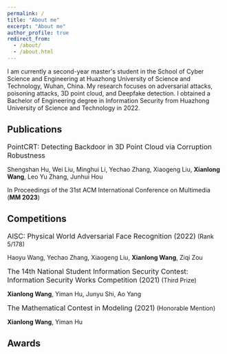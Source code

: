```yaml
---
permalink: /
title: "About me"
excerpt: "About me"
author_profile: true
redirect_from: 
  - /about/
  - /about.html
---
```


I am currently a second-year master's student in the School of Cyber Science and Engineering at Huazhong University of Science and Technology, Wuhan, China. My research focuses on adversarial attacks, poisoning attacks, 3D point cloud, and Deepfake detection. I obtained a Bachelor of Engineering degree in Information Security from Huazhong University of Science and Technology in 2022.


 

Publications
------
<font size=3>PointCRT: Detecting Backdoor in 3D Point Cloud via Corruption Robustness</font>

Shengshan Hu, Wei Liu, Minghui Li, Yechao Zhang, Xiaogeng Liu, **Xianlong Wang**, Leo Yu Zhang, Junhui Hou

In Proceedings of the 31st ACM International Conference on Multimedia (**MM 2023**)

Competitions
------
<font size=3>AISC: Physical World Adversarial Face Recognition (2022)</font> (Rank 5/178)

Haoyu Wang, Yechao Zhang, Xiaogeng Liu, **Xianlong Wang**, Ziqi Zou

<font size=3>The 14th National Student Information Security Contest: Information Security Works Competition (2021)</font> (Third Prize)

**Xianlong Wang**, Yiman Hu, Junyu Shi, Ao Yang

<font size=3>The Mathematical Contest in Modeling (2021)</font> (Honorable Mention)

**Xianlong Wang**, Yiman Hu

Awards
------
